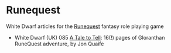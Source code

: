 # Runequest
White Dwarf articles for the [Runequest](https://en.wikipedia.org/wiki/RuneQuest) fantasy role playing game
* White Dwarf (UK) 085 [A Tale to Tell](/wd-uk/wd-uk-085-1987-01.md#a-tale-to-tell): 16(!) pages of Gloranthan RuneQuest adventure, by Jon Quaife
